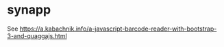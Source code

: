# synapp

See https://a.kabachnik.info/a-javascript-barcode-reader-with-bootstrap-3-and-quaggajs.html
